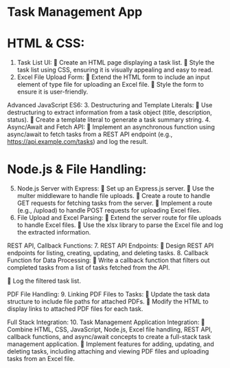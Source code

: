 # Task Management App

# HTML & CSS:
1. Task List UI:
 Create an HTML page displaying a task list.
 Style the task list using CSS, ensuring it is visually appealing and easy to read.
2. Excel File Upload Form:
 Extend the HTML form to include an input element of type file for uploading an
Excel file.
 Style the form to ensure it is user-friendly.

Advanced JavaScript ES6:
3. Destructuring and Template Literals:
 Use destructuring to extract information from a task object (title, description,
status).
 Create a template literal to generate a task summary string.
4. Async/Await and Fetch API:
 Implement an asynchronous function using async/await to fetch tasks from a REST
API endpoint (e.g., https://api.example.com/tasks) and log the result.

# Node.js & File Handling:
5. Node.js Server with Express:
 Set up an Express.js server.
 Use the multer middleware to handle file uploads.
 Create a route to handle GET requests for fetching tasks from the server.
 Implement a route (e.g., /upload) to handle POST requests for uploading Excel files.
6. File Upload and Excel Parsing:
 Extend the server route for file uploads to handle Excel files.
 Use the xlsx library to parse the Excel file and log the extracted information.

REST API, Callback Functions:
7. REST API Endpoints:
 Design REST API endpoints for listing, creating, updating, and deleting tasks.
8. Callback Function for Data Processing:
 Write a callback function that filters out completed tasks from a list of tasks fetched
from the API.

 Log the filtered task list.

PDF File Handling:
9. Linking PDF Files to Tasks:
 Update the task data structure to include file paths for attached PDFs.
 Modify the HTML to display links to attached PDF files for each task.

Full Stack Integration:
10. Task Management Application Integration:
 Combine HTML, CSS, JavaScript, Node.js, Excel file handling, REST API, callback
functions, and async/await concepts to create a full-stack task management
application.
 Implement features for adding, updating, and deleting tasks, including attaching and
viewing PDF files and uploading tasks from an Excel file.